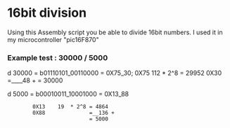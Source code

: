 # 16bit division 
Using this Assembly script you be able to divide 16bit numbers. I used it in my microcontroller "pic16F870" 

### Example test : 30000 / 5000 

d 30000 = b01110101_00110000 = 0X75_30;
			0X75	112 * 2^8 = 29952
			0X30			  =____48 +
							  = 30000

d 5000	= b00010011_10001000 = 0X13_88

			0X13	19  * 2^8 = 4864
			0X88			  =__136 +
							  = 5000

